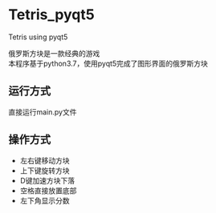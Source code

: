 # Tetris_pyqt5
Tetris using pyqt5

俄罗斯方块是一款经典的游戏  
本程序基于python3.7，使用pyqt5完成了图形界面的俄罗斯方块  

## 运行方式  
直接运行main.py文件

## 操作方式  
* 左右键移动方块
* 上下键旋转方块
* D键加速方块下落
* 空格直接放置底部
* 左下角显示分数
